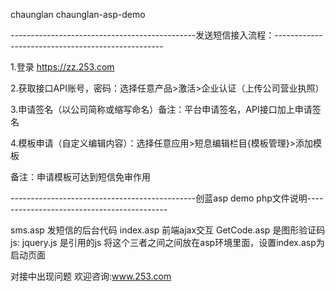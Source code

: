 chaunglan
chaunglan-asp-demo

----------------------------------------------发送短信接入流程：--------------------------------------------------

1.登录 https://zz.253.com

2.获取接口API账号，密码：选择任意产品>激活>企业认证（上传公司营业执照）

3.申请签名（以公司简称或缩写命名）备注：平台申请签名，API接口加上申请签名

4.模板申请（自定义编辑内容）：选择任意应用>短息编辑栏目{模板管理}>添加模板  

备注：申请模板可达到短信免审作用

----------------------------------------------创蓝asp demo php文件说明-------------------------------------------

sms.asp 发短信的后台代码
index.asp 前端ajax交互
GetCode.asp 是图形验证码
js: jquery.js 是引用的js
将这个三者之间之间放在asp环境里面，设置index.asp为启动页面

对接中出现问题 欢迎咨询:www.253.com
